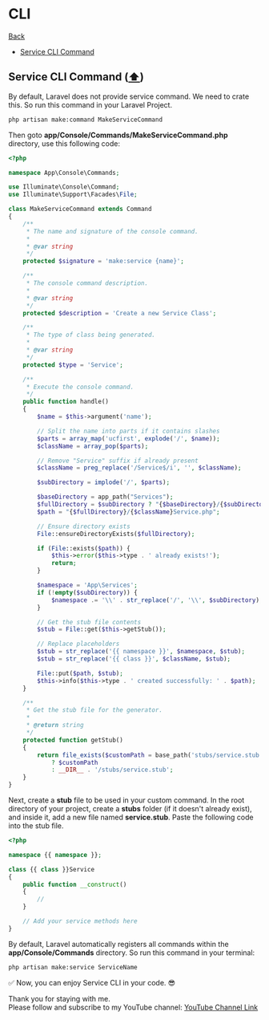 # CLI

[Back](./..)

- [Service CLI Command](#service-command-️)

## Service CLI Command ([⬆️](#cli))

By default, Laravel does not provide service command. We need to crate this. So run this command in your Laravel Project.

```sh
php artisan make:command MakeServiceCommand
```

Then goto **app/Console/Commands/MakeServiceCommand.php** directory, use this following code:

```php
<?php

namespace App\Console\Commands;

use Illuminate\Console\Command;
use Illuminate\Support\Facades\File;

class MakeServiceCommand extends Command
{
    /**
     * The name and signature of the console command.
     *
     * @var string
     */
    protected $signature = 'make:service {name}';

    /**
     * The console command description.
     *
     * @var string
     */
    protected $description = 'Create a new Service Class';

    /**
     * The type of class being generated.
     *
     * @var string
     */
    protected $type = 'Service';

    /**
     * Execute the console command.
     */
    public function handle()
    {
        $name = $this->argument('name');

        // Split the name into parts if it contains slashes
        $parts = array_map('ucfirst', explode('/', $name));
        $className = array_pop($parts);

        // Remove "Service" suffix if already present
        $className = preg_replace('/Service$/i', '', $className);

        $subDirectory = implode('/', $parts);

        $baseDirectory = app_path("Services");
        $fullDirectory = $subDirectory ? "{$baseDirectory}/{$subDirectory}" : $baseDirectory;
        $path = "{$fullDirectory}/{$className}Service.php";

        // Ensure directory exists
        File::ensureDirectoryExists($fullDirectory);

        if (File::exists($path)) {
            $this->error($this->type . ' already exists!');
            return;
        }

        $namespace = 'App\Services';
        if (!empty($subDirectory)) {
            $namespace .= '\\' . str_replace('/', '\\', $subDirectory);
        }

        // Get the stub file contents
        $stub = File::get($this->getStub());

        // Replace placeholders
        $stub = str_replace('{{ namespace }}', $namespace, $stub);
        $stub = str_replace('{{ class }}', $className, $stub);

        File::put($path, $stub);
        $this->info($this->type . ' created successfully: ' . $path);
    }

    /**
     * Get the stub file for the generator.
     *
     * @return string
     */
    protected function getStub()
    {
        return file_exists($customPath = base_path('stubs/service.stub'))
            ? $customPath
            : __DIR__ . '/stubs/service.stub';
    }
}
```

Next, create a **stub** file to be used in your custom command. In the root directory of your project, create a **stubs** folder (if it doesn't already exist), and inside it, add a new file named **service.stub**. Paste the following code into the stub file.

```php
<?php

namespace {{ namespace }};

class {{ class }}Service
{
    public function __construct()
    {
        //
    }

    // Add your service methods here
}

```

By default, Laravel automatically registers all commands within the **app/Console/Commands** directory. So run this command in your terminal:

```sh
php artisan make:service ServiceName
```

✅ Now, you can enjoy Service CLI in your code. 😎

Thank you for staying with me.  
Please follow and subscribe to my YouTube channel: [YouTube Channel Link](https://www.youtube.com/@MirzaMdGolamNabi)